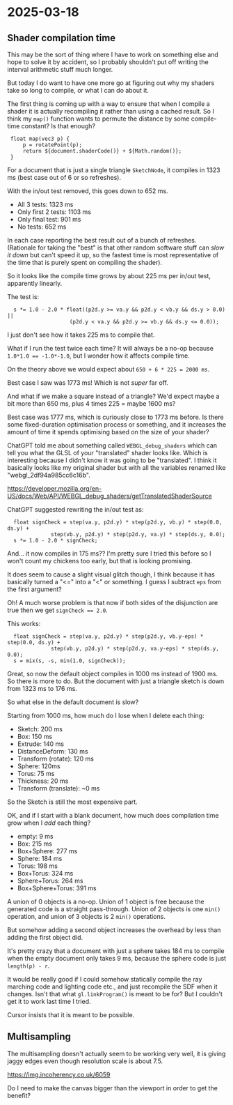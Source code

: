 # 2025-03-18

## Shader compilation time

This may be the sort of thing where I have to work on something else
and hope to solve it by accident, so I probably shouldn't put off
writing the interval arithmetic stuff much longer.

But today I do want to have one more go at figuring out why my shaders
take so long to compile, or what I can do about it.

The first thing is coming up with a way to ensure
that when I compile a shader it is actually recompiling it rather
than using a cached result. So I think my `map()` function wants to
permute the distance by some compile-time constant? Is that enough?

     float map(vec3 p) {
         p = rotatePoint(p);
         return ${document.shaderCode()} + ${Math.random()};
     }

For a document that is just a single triangle `SketchNode`, it compiles
in 1323 ms (best case out of 6 or so refreshes).

With the in/out test removed, this goes down to 652 ms.

 * All 3 tests: 1323 ms
 * Only first 2 tests: 1103 ms
 * Only final test: 901 ms
 * No tests: 652 ms

In each case reporting the best result out of a bunch of refreshes.
(Rationale for taking the "best" is that other random software stuff can
*slow it down* but can't speed it up, so the fastest time is most
representative of the time that is purely spent on compiling the shader).

So it looks like the compile time grows by about
225 ms per in/out test, apparently linearly.

The test is:

      s *= 1.0 - 2.0 * float((p2d.y >= va.y && p2d.y < vb.y && ds.y > 0.0) ||
                        (p2d.y < va.y && p2d.y >= vb.y && ds.y <= 0.0));

I just don't see how it takes 225 ms to compile that.

What if I run the test twice each time? It will always be a no-op
because `1.0*1.0 == -1.0*-1.0`, but I wonder how it affects compile time.

On the theory above we would expect about `650 + 6 * 225 = 2000 ms`.

Best case I saw was 1773 ms! Which is not *super* far off.

And what if we make a square instead of a triangle? We'd expect maybe
a bit more than 650 ms, plus 4 times 225 = maybe 1600 ms?

Best case was 1777 ms, which is curiously close to 1773 ms before. Is
there some fixed-duration optimisation process or something, and it
increases the amount of time it spends optimising based on the size of
your shader?

ChatGPT told me about something called `WEBGL_debug_shaders` which can
tell you what the GLSL of your "translated" shader looks like.
Which is interesting because I didn't know it was going to be
"translated". I think it basically looks like my original shader but
with all the variables renamed like "webgl_2df94a985cc6c16b".

https://developer.mozilla.org/en-US/docs/Web/API/WEBGL_debug_shaders/getTranslatedShaderSource

ChatGPT suggested rewriting the in/out test as:

      float signCheck = step(va.y, p2d.y) * step(p2d.y, vb.y) * step(0.0, ds.y) +
                  step(vb.y, p2d.y) * step(p2d.y, va.y) * step(ds.y, 0.0);
      s *= 1.0 - 2.0 * signCheck;

And... it now compiles in 175 ms?? I'm pretty sure I tried this before
so I won't count my chickens too early, but that is looking
promising.

It does seem to cause a slight visual glitch though, I think because
it has basically turned a "<=" into a "<" or something. I guess
I subtract `eps` from the first argument?

Oh! A much worse problem is that now if both sides of the disjunction
are true then we get `signCheck == 2.0`.

This works:

      float signCheck = step(va.y, p2d.y) * step(p2d.y, vb.y-eps) * step(0.0, ds.y) +
                  step(vb.y, p2d.y) * step(p2d.y, va.y-eps) * step(ds.y, 0.0);
      s = mix(s, -s, min(1.0, signCheck));

Great, so now the default object compiles in 1000 ms instead of 1900 ms.
So there is more to do. But the document with just a triangle sketch
is down from 1323 ms to 176 ms.

So what else in the default document is slow?

Starting from 1000 ms, how much do I lose when I delete each thing:

 * Sketch: 200 ms
 * Box: 150 ms
 * Extrude: 140 ms
 * DistanceDeform: 130 ms
 * Transform (rotate): 120 ms
 * Sphere: 120ms
 * Torus: 75 ms
 * Thickness: 20 ms
 * Transform (translate): ~0 ms

So the Sketch is still the most expensive part.

OK, and if I start with a blank document, how much does compilation time
grow when I *add* each thing?

 * empty: 9 ms
 * Box: 215 ms
 * Box+Sphere: 277 ms
 * Sphere: 184 ms
 * Torus: 198 ms
 * Box+Torus: 324 ms
 * Sphere+Torus: 264 ms
 * Box+Sphere+Torus: 391 ms

A union of 0 objects is a no-op. Union of 1 object is free because
the generated code is a straight pass-through. Union of
2 objects is one `min()` operation, and union of 3 objects is 2 `min()`
operations.

But somehow adding a second object increases the overhead by less than
adding the first object did.

It's pretty crazy that a document with just a sphere takes 184 ms
to compile when the empty document only takes 9 ms, because the
sphere code is just `length(p) - r`.

It would be really good if I could somehow statically compile the
ray marching code and lighting code etc., and just recompile the SDF
when it changes. Isn't that what `gl.linkProgram()` is meant to be for?
But I couldn't get it to work last time I tried.

Cursor insists that it is meant to be possible.

## Multisampling

The multisampling doesn't actually seem to be working very well,
it is giving jaggy edges even though resolution scale is about 7.5.

https://img.incoherency.co.uk/6059

Do I need to make the canvas bigger than the viewport in order to get the
benefit?
